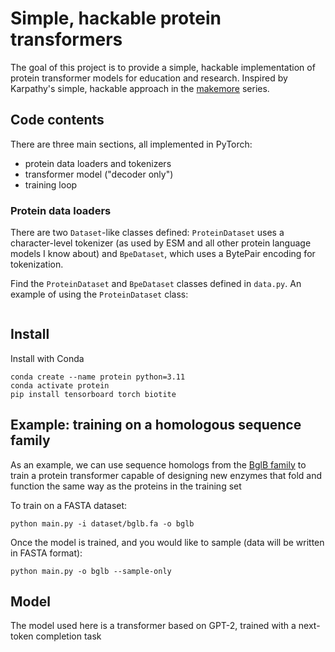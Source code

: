 # Simple, hackable protein transformers 

The goal of this project is to provide a simple, hackable implementation of protein transformer models for education and research. Inspired by Karpathy's simple, hackable approach in the [makemore](https://github.com/karpathy/makemore) series. 


## Code contents 

There are three main sections, all implemented in PyTorch:

- protein data loaders and tokenizers 
- transformer model ("decoder only")
- training loop 


### Protein data loaders 

There are two `Dataset`-like classes defined: `ProteinDataset` uses a character-level tokenizer (as used by ESM and all other protein language models I know about) and `BpeDataset`, which uses a BytePair encoding for tokenization. 

Find the `ProteinDataset` and `BpeDataset` classes defined in `data.py`. An example of using the `ProteinDataset` class: 

```python 

```


## Install 

Install with Conda 

```
conda create --name protein python=3.11 
conda activate protein 
pip install tensorboard torch biotite 
```

## Example: training on a homologous sequence family 

As an example, we can use sequence homologs from the [BglB family](https://github.com/dacarlin/enzyme-ml-benchmarks) to train a protein transformer capable of designing new enzymes that fold and function the same way as the proteins in the training set 

To train on a FASTA dataset: 

```
python main.py -i dataset/bglb.fa -o bglb 
```

Once the model is trained, and you would like to sample (data will be written in FASTA format):

```
python main.py -o bglb --sample-only 
```

## Model 

The model used here is a transformer based on GPT-2, trained with a next-token completion task






